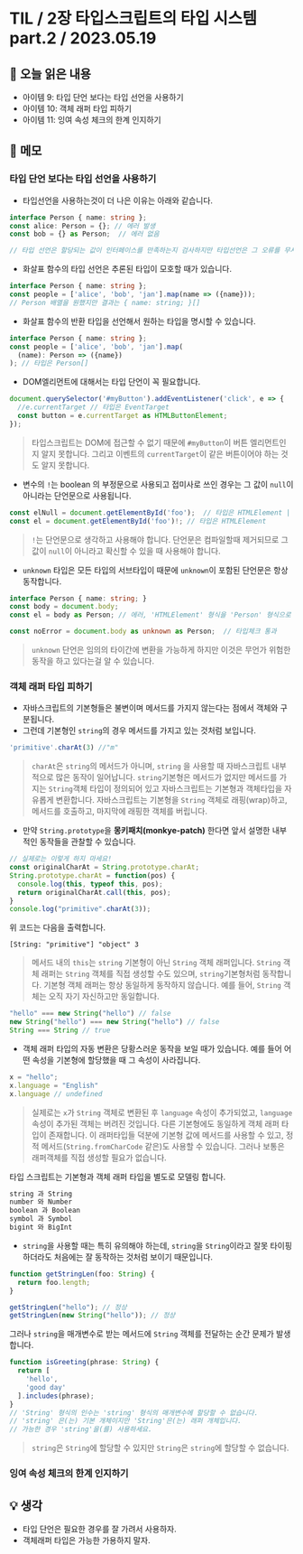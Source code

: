 # TIL / 2장 타입스크립트의 타입 시스템 part.2 / 2023.05.19

## 🍎 오늘 읽은 내용

- 아이템 9: 타입 단언 보다는 타입 선언을 사용하기
- 아이템 10: 객체 래퍼 타입 피하기
- 아이템 11: 잉여 속성 체크의 한계 인지하기

## 📔 메모

### 타입 단언 보다는 타입 선언을 사용하기

- 타입선언을 사용하는것이 더 나은 이유는 아래와 같습니다.

```ts
interface Person { name: string };
const alice: Person = {}; // 에러 발생
const bob = {} as Person;  // 에러 없음

// 타입 선언은 할당되는 값이 인터페이스를 만족하는지 검사하지만 타입선언은 그 오류를 무시하게 함
```

- 화살표 함수의 타입 선언은 추론된 타입이 모호할 때가 있습니다.

```ts
interface Person { name: string };
const people = ['alice', 'bob', 'jan'].map(name => ({name}));
// Person 배열을 원했지만 결과는 { name: string; }[]
```

- 화살표 함수의 반환 타입을 선언해서 원하는 타입을 명시할 수 있습니다. 

```ts
interface Person { name: string };
const people = ['alice', 'bob', 'jan'].map(
  (name): Person => ({name})
); // 타입은 Person[]
```

- DOM엘리먼트에 대해서는 타입 단언이 꼭 필요합니다.

```ts
document.querySelector('#myButton').addEventListener('click', e => {
  //e.currentTarget // 타입은 EventTarget
  const button = e.currentTarget as HTMLButtonElement;
});
```
> 타입스크립트는 DOM에 접근할 수 없기 때문에 `#myButton`이 버튼 엘리먼트인지 알지 못합니다.
> 그리고 이벤트의 `currentTarget`이 같은 버튼이어야 하는 것도 알지 못합니다.

- 변수의 `!`는 boolean 의 부정문으로 사용되고 접미사로 쓰인 경우는 그 값이 `null`이 아니라는 단언문으로 사용됩니다.

```ts
const elNull = document.getElementById('foo');  // 타입은 HTMLElement | null
const el = document.getElementById('foo')!; // 타입은 HTMLElement
```

> `!`는 단언문으로 생각하고 사용해야 합니다. 단언문은 컴파일할때 제거되므로 그 값이 `null`이 아니라고 확신할 수 있을 때 사용해야 합니다.

- `unknown` 타입은 모든 타입의 서브타입이 때문에 `unknown`이 포함된 단언문은 항상 동작합니다.

```ts
interface Person { name: string; }
const body = document.body;
const el = body as Person; // 에러, 'HTMLElement' 형식을 'Person' 형식으로 변환하는 것은 형식이 다른 형식과 충분히 겹치지 않기 때문에 실수 일 수 있습니다. 

const noError = document.body as unknown as Person;  // 타입체크 통과
```
> `unknown` 단언은 임의의 타이간에 변환을 가능하게 하지만 이것은 무언가 위험한 동작을 하고 있다는걸 알 수 있습니다.

### 객체 래퍼 타입 피하기

- 자바스크립트의 기본형들은 불변이며 메서드를 가지지 않는다는 점에서 객체와 구분됩니다.
- 그런데 기본형인 `string`의 경우 메서드를 가지고 있는 것처럼 보입니다.

```ts
'primitive'.charAt(3) //"m"
```

> `charAt`은 `string`의 메서드가 아니며, `string` 을 사용할 때 자바스크립트 내부적으로 많은 동작이 일어납니다.
> `string`기본형은 메서드가 없지만 메서드를 가지는 `String`객체 타입이 정의되어 있고 자바스크립트는 기본형과 객체타입을 자유롭게 변환합니다.
> 자바스크립트는 기본형을 `String` 객체로 래핑(wrap)하고, 메서드를 호출하고, 마지막에 래핑한 객체를 버립니다.

- 만약 `String.prototype`을 **몽키패치(monkye-patch)** 한다면 앞서 설명한 내부적인 동작들을 관찰할 수 있습니다.

```ts
// 실제로는 이렇게 하지 마세요!
const originalCharAt = String.prototype.charAt;
String.prototype.charAt = function(pos) {
  console.log(this, typeof this, pos);
  return originalCharAt.call(this, pos);
}
console.log("primitive".charAt(3));
```

위 코드는 다음을 출력합니다.

`[String: "primitive"] "object" 3`

> 메서드 내의 `this`는 `string` 기본형이 아닌 `String` 객체 래퍼입니다. 
> `String` 객체 래퍼는 `String` 객체를 직접 생성할 수도 있으며, `string`기본형처럼 동작합니다.
> 기본형 객체 래퍼는 항상 동일하게 동작하지 않습니다. 예를 들어, `String` 객체는 오직 자기 자신하고만 동일합니다.

```ts
"hello" === new String("hello") // false
new String("hello") === new String("hello") // false
String === String // true
```

- 객체 래퍼 타입의 자동 변환은 당황스러운 동작을 보일 때가 있습니다. 예를 들어 어떤 속성을 기본형에 할당했을 때 그 속성이 사라집니다.

```ts
x = "hello";
x.language = "English"
x.language // undefined
```

> 실제로는 `x`가 `String` 객체로 변환된 후 `language` 속성이 추가되었고, `language` 속성이 추가된 객체는 버려진 것입니다.
> 다른 기본형에도 동일하게 객체 래퍼 타입이 존재합니다.
> 이 래퍼타입들 덕분에 기본형 값에 메서드를 사용할 수 있고, 정적 메서드(`String.fromCharCode` 같은)도 사용할 수 있습니다.
> 그러나 보통은 래퍼객체를 직접 생성할 필요가 없습니다.

타입 스크립트는 기본형과 객체 래퍼 타입을 별도로 모델링 합니다.

```md
string 과 String
number 와 Number
boolean 과 Boolean
symbol 과 Symbol
bigint 와 BigInt
```

- `string`을 사용할 때는 특히 유의해야 하는데, `string`을 `String`이라고 잘못 타이핑하더라도 처음에는 잘 동작하는 것처럼 보이기 때문입니다.

```ts
function getStringLen(foo: String) {
  return foo.length;
}

getStringLen("hello"); // 정상
getStringLen(new String("hello")); // 정상
```
그러나 `string`을 매개변수로 받는 메서드에 `String` 객체를 전달하는 순간 문제가 발생합니다.

```ts
function isGreeting(phrase: String) {
  return [
    'hello',
    'good day'
  ].includes(phrase);
} 
// 'String' 형식의 인수는 'string' 형식의 매개변수에 할당할 수 없습니다.
// 'string' 은(는) 기본 개체이지만 'String'은(는) 래퍼 개체입니다.
// 가능한 경우 'string'을(를) 사용하세요.
```

> `string`은 `String`에 할당할 수 있지만 `String`은 `string`에 할당할 수 없습니다.


### 잉여 속성 체크의 한계 인지하기



## 💡 생각

- 타입 단언은 필요한 경우를 잘 가려서 사용하자.
- 객체래퍼 타입은 가능한 가용하지 말자.


















































